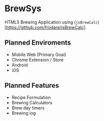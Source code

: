 BrewSys
=======

HTML5 Brewing Application using (`jsBrewCalc`)[https://github.com/frodare/jsBrewCalc].

Planned Enviroments
---------------------
* Mobile Web (Primary Goal)
* Chrome Extension / Store
* Android
* iOS


Planned Features
-----------------
* Recipe Formulation
* Brewing Calculators
* Brew day timers
* Brewing log

